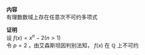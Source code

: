 **内容**  
有理数数域上存在任意次不可约多项式  
  
**证明**  
设 $f(x)=x^n-2(n>1)$   
令 $p=2$ ，由艾森斯坦因判别法知， $f(x)$ 在 $\mathbb{Q}$ 上不可约  

